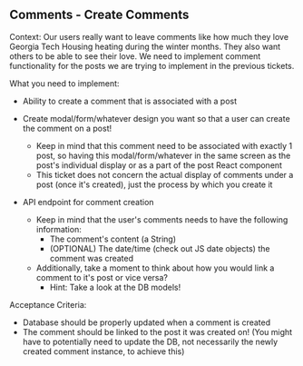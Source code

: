 ## Comments - Create Comments

Context: Our users really want to leave comments like how much they love Georgia Tech Housing heating during the winter months. They also want others to be able to see their love. We need to implement comment functionality for the posts we are trying to implement in the previous tickets.

What you need to implement:

- Ability to create a comment that is associated with a post
- Create modal/form/whatever design you want so that a user can create the comment on a post!

  - Keep in mind that this comment need to be associated with exactly 1 post, so having this modal/form/whatever in the same screen as the post's individual display or as a part of the post React component
  - This ticket does not concern the actual display of comments under a post (once it's created), just the process by which you create it

- API endpoint for comment creation
  - Keep in mind that the user's comments needs to have the following information:
    - The comment's content (a String)
    - (OPTIONAL) The date/time (check out JS date objects) the comment was created
  - Additionally, take a moment to think about how you would link a comment to it's post or vice versa?
    - Hint: Take a look at the DB models!

Acceptance Criteria:

- Database should be properly updated when a comment is created
- The comment should be linked to the post it was created on! (You might have to potentially need to update the DB, not necessarily the newly created comment instance, to achieve this)
